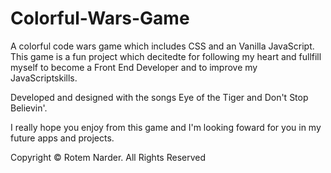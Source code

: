 # Colorful-Wars-Game
A colorful code wars game which includes CSS and an Vanilla JavaScript.
This game is a fun project which decitedte for following my heart and fullfill myself to become a Front End Developer and to improve my
JavaScriptskills. 

Developed and designed with the songs Eye of the Tiger and Don't Stop Believin'.

I really hope you enjoy from this game and I'm looking foward for you in my future apps and projects.

Copyright © Rotem Narder. All Rights Reserved
